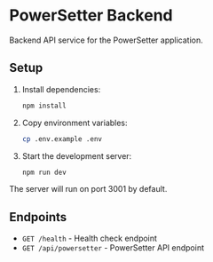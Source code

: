 # PowerSetter Backend

Backend API service for the PowerSetter application.

## Setup

1. Install dependencies:
   ```bash
   npm install
   ```

2. Copy environment variables:
   ```bash
   cp .env.example .env
   ```

3. Start the development server:
   ```bash
   npm run dev
   ```

The server will run on port 3001 by default.

## Endpoints

- `GET /health` - Health check endpoint
- `GET /api/powersetter` - PowerSetter API endpoint
